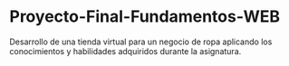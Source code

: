 # Proyecto-Final-Fundamentos-WEB
Desarrollo de una tienda virtual para un negocio de ropa aplicando los conocimientos y habilidades adquiridos durante la asignatura.

